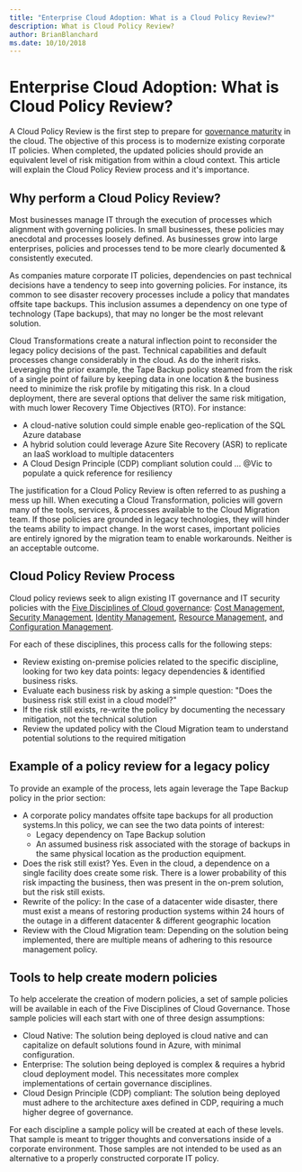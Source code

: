 ```yaml
---
title: "Enterprise Cloud Adoption: What is a Cloud Policy Review?"
description: What is Cloud Policy Review?
author: BrianBlanchard
ms.date: 10/10/2018
---
```


# Enterprise Cloud Adoption: What is Cloud Policy Review?

A Cloud Policy Review is the first step to prepare for [governance maturity](../overview.md) in the cloud. The objective of this process is to modernize existing corporate IT policies. When completed, the updated policies should provide an equivalent level of risk mitigation from within a cloud context. This article will explain the Cloud Policy Review process and it's importance.

## Why perform a Cloud Policy Review?

Most businesses manage IT through the execution of processes which alignment with governing policies. In small businesses, these policies may anecdotal and processes loosely defined. As businesses grow into large enterprises, policies and processes tend to be more clearly documented & consistently executed.

As companies mature corporate IT policies, dependencies on past technical decisions have a tendency to seep into governing policies. For instance, its common to see disaster recovery processes include a policy that mandates offsite tape backups. This inclusion assumes a dependency on one type of technology (Tape backups), that may no longer be the most relevant solution.

Cloud Transformations create a natural inflection point to reconsider the legacy policy decisions of the past. Technical capabilities and default processes change considerably in the cloud. As do the inherit risks. Leveraging the prior example, the Tape Backup policy steamed from the risk of a single point of failure by keeping data in one location & the business need to minimize the risk profile by mitigating this risk. In a cloud deployment, there are several options that deliver the same risk mitigation, with much lower Recovery Time Objectives (RTO). For instance:

* A cloud-native solution could simple enable geo-replication of the SQL Azure database
* A hybrid solution could leverage Azure Site Recovery (ASR) to replicate an IaaS workload to multiple datacenters
* A Cloud Design Principle (CDP) compliant solution could ... @Vic to populate a quick reference for resiliency

The justification for a Cloud Policy Review is often referred to as pushing a mess up hill. When executing a Cloud Transformation, policies will govern many of the tools, services, & processes available to the Cloud Migration team. If those policies are grounded in legacy technologies, they will hinder the teams ability to impact change. In the worst cases, important policies are entirely ignored by the migration team to enable workarounds. Neither is an acceptable outcome.

## Cloud Policy Review Process

Cloud policy reviews seek to align existing IT governance and IT security policies with the [Five Disciplines of Cloud governance](../overview.md): [Cost Management](../cost-management/overview.md), [Security Management](../security-management/overview.md), [Identity Management](../identity-management/overview.md), [Resource Management](../resource-management/overview.md), and [Configuration Management](../configuration-management/overview.md).

For each of these disciplines, this process calls for the following steps:

* Review existing on-premise policies related to the specific discipline, looking for two key data points: legacy dependencies & identified business risks.
* Evaluate each business risk by asking a simple question: "Does the business risk still exist in a cloud model?"
* If the risk still exists, re-write the policy by documenting the necessary mitigation, not the technical solution
* Review the updated policy with the Cloud Migration team to understand potential solutions to the required mitigation

## Example of a policy review for a legacy policy

To provide an example of the process, lets again leverage the Tape Backup policy in the prior section:

* A corporate policy mandates offsite tape backups for all production systems.In this policy, we can see the two data points of interest:
    * Legacy dependency on Tape Backup solution
    * An assumed business risk associated with the storage of backups in the same physical location as the production equipment.
* Does the risk still exist? Yes. Even in the cloud, a dependence on a single facility does create some risk. There is a lower probability of this risk impacting the business, then was present in the on-prem solution, but the risk still exists.
* Rewrite of the policy: In the case of a datacenter wide disaster, there must exist a means of restoring production systems within 24 hours of the outage in a different datacenter & different geographic location
* Review with the Cloud Migration team: Depending on the solution being implemented, there are multiple means of adhering to this resource management policy.

## Tools to help create modern policies

To help accelerate the creation of modern policies, a set of sample policies will be available in each of the Five Disciplines of Cloud Governance. Those sample policies will each start with one of three design assumptions:

* Cloud Native: The solution being deployed is cloud native and can capitalize on default solutions found in Azure, with minimal configuration.
* Enterprise: The solution being deployed is complex & requires a hybrid cloud deployment model. This necessitates more complex implementations of certain governance disciplines.
* Cloud Design Principle (CDP) compliant: The solution being deployed must adhere to the architecture axes defined in CDP, requiring a much higher degree of governance.  

For each discipline a sample policy will be created at each of these levels. That sample is meant to trigger thoughts and conversations inside of a corporate environment. Those samples are not intended to be used as an alternative to a properly constructed corporate IT policy.